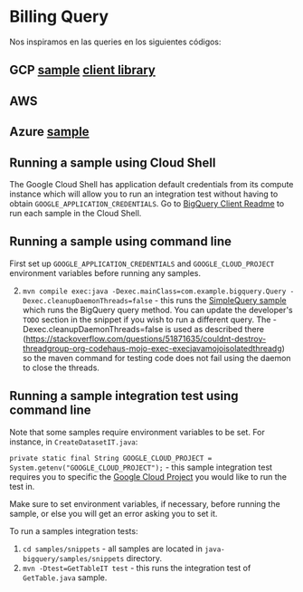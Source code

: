 # Billing Query

Nos inspiramos en las queries en los siguientes códigos:

## GCP [sample](https://github.com/googleapis/java-bigquery/tree/main/samples) [client library](https://cloud.google.com/bigquery/docs/reference/libraries#client-libraries-install-java)
## AWS 
## Azure [sample](https://github.com/Azure/azure-sdk-for-java/blob/main/sdk/costmanagement/azure-resourcemanager-costmanagement/src/samples/java/com/azure/resourcemanager/costmanagement/QueryUsageSamples.java)


## Running a sample using Cloud Shell

The Google Cloud Shell has application default credentials from its compute instance which will allow you to run an integration test without having to obtain `GOOGLE_APPLICATION_CREDENTIALS`. Go to [BigQuery Client Readme](https://github.com/googleapis/java-bigquery#samples) to run each sample in the Cloud Shell.

## Running a sample using command line

First set up `GOOGLE_APPLICATION_CREDENTIALS` and `GOOGLE_CLOUD_PROJECT` environment variables before running any samples.

2. `mvn compile exec:java -Dexec.mainClass=com.example.bigquery.Query -Dexec.cleanupDaemonThreads=false` - this runs the [SimpleQuery sample](https://github.com/googleapis/java-bigquery/blob/master/samples/snippets/src/main/java/com/example/bigquery/SimpleQuery.java) which runs the BigQuery query method. You can update the developer's `TODO` section in the snippet if you wish to run a different query. The -Dexec.cleanupDaemonThreads=false is used as described there (https://stackoverflow.com/questions/51871635/couldnt-destroy-threadgroup-org-codehaus-mojo-exec-execjavamojoisolatedthreadg) so the maven command for testing code does not fail using the daemon to close the threads.

## Running a sample integration test using command line

Note that some samples require environment variables to be set. For instance, in `CreateDatasetIT.java`:

`private static final String GOOGLE_CLOUD_PROJECT = System.getenv("GOOGLE_CLOUD_PROJECT");` - this sample integration test requires you to specific the [Google Cloud Project](https://cloud.google.com/resource-manager/docs/creating-managing-projects) you would like to run the test in.

Make sure to set environment variables, if necessary, before running the sample, or else you will get an error asking you to set it.

To run a samples integration tests:

1. `cd samples/snippets` - all samples are located in `java-bigquery/samples/snippets` directory.
2. `mvn -Dtest=GetTableIT test` - this runs the integration test of `GetTable.java` sample.
